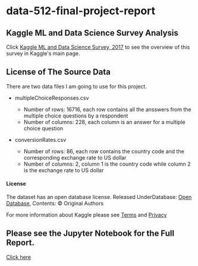 # data-512-final-project-report

## Kaggle ML and Data Science Survey Analysis

Click [Kaggle ML and Data Science Survey, 2017](https://www.kaggle.com/kaggle/kaggle-survey-2017) to see the overview of this survey in Kaggle's main page.

## License of The Source Data
There are two data files I am going to use for this project.

* multipleChoiceResponses.csv
	- Number of rows: 16716, each row contains all the ansswers from the multiple choice questions by a respondent
	- Number of columns: 228, each column is an answer for a multiple choice question

* conversionRates.csv
	- Number of rows: 86, each row contains the country code and the corresponding exchange rate to US dollar
	- Number of columns: 2, column 1 is the country code while column 2 is the exchange rate to US dollar

#### License
The dataset has an open database license.
Released UnderDatabase: [Open Database](http://opendatacommons.org/licenses/odbl/1.0/), Contents: © Original Authors

For more information about Kaggle please see [Terms](https://www.kaggle.com/terms) and [Privacy](https://www.kaggle.com/about/privacy)

## Please see the Jupyter Notebook for the Full Report.
[Click here]()